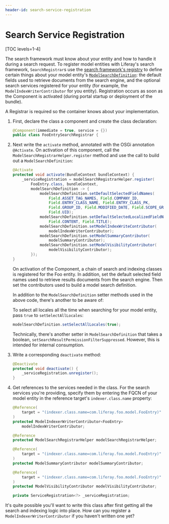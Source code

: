 ```yaml
---
header-id: search-service-registration
---
```


# Search Service Registration

[TOC levels=1-4]

The search framework must know about your entity and how to handle it during a
search request. To register model entities with Liferay's search framework,
`SearchRegistrar`s use the 
[search framework's registry](https://github.com/liferay/liferay-portal/tree/7.2.0-ga1/modules/apps/portal-search/portal-search-spi/src/main/java/com/liferay/portal/search/spi/model/registrar)
to define certain things about your model entity's
[`ModelSearchDefinition`](https://github.com/liferay/liferay-portal/blob/7.2.0-ga1/modules/apps/portal-search/portal-search-spi/src/main/java/com/liferay/portal/search/spi/model/registrar/ModelSearchDefinition.java):
the default fields used to retrieve documents from the search engine,
and the optional search services registered for your entity (for example,
the `ModelIndexWriterContributor` for you entity). Registration occurs as soon
as the Component is activated (during portal startup or deployment of the
bundle). 

A Registrar is required so the container knows about your implementation.

1.  First, declare the class a component and create the class declaration:

    ```java
    @Component(immediate = true, service = {})
    public class FooEntrySearchRegistrar {
    ```

2.  Next write the `activate` method, annotated with the OSGi annotation
    `@Activate`. On activation of this component, call the
    `ModelSearchRegistrarHelper.register` method and use the call to build out
    a `ModelSearchDefinition`:

    ```java
	@Activate
	protected void activate(BundleContext bundleContext) {
		_serviceRegistration = modelSearchRegistrarHelper.register(
			FooEntry.class, bundleContext,
			modelSearchDefinition -> {
				modelSearchDefinition.setDefaultSelectedFieldNames(
                    Field.ASSET_TAG_NAMES, Field.COMPANY_ID, 
                    Field.ENTRY_CLASS_NAME, Field.ENTRY_CLASS_PK,
					Field.GROUP_ID, Field.MODIFIED_DATE, Field.SCOPE_GROUP_ID,
					Field.UID);
				modelSearchDefinition.setDefaultSelectedLocalizedFieldNames(
					Field.CONTENT, Field.TITLE);
				modelSearchDefinition.setModelIndexWriteContributor(
					modelIndexWriterContributor);
				modelSearchDefinition.setModelSummaryContributor(
					modelSummaryContributor);
				modelSearchDefinition.setModelVisibilityContributor(
					modelVisibilityContributor);
			});
	}
    ```

    On activation of the Component, a chain of search and indexing classes is
    registered for the Foo entity. In addition, set the default selected field names
    used to retrieve results documents from the search engine. Then set the
    contributors used to build a model search definition.

    In addition to the `ModelSearchDefinition` setter methods used in the above
    code, there's another to be aware of:

    To select all locales all the time when searching for your model entity,
    pass `true` to `setSelectAllLocales`:

    ```java
    modelSearchDefinition.setSelectAllLocales(true);
    ```

    Technically, there's another setter in `ModelSearchDefinition` that takes a
    boolean, `setSearchResultPermissionFilterSuppressed`. However, this is
    intended for internal consumption.

3.  Write a corresponding `deactivate` method:

    ```java
	@Deactivate
	protected void deactivate() {
		_serviceRegistration.unregister();
	}
    ```

4.  Get references to the services needed in the class. For the search services
    you're providing, specify them by entering the FQCN of your model entity in
    the reference target's `indexer.class.name` property:

    ```java
	@Reference(
		target = "(indexer.class.name=com.liferay.foo.model.FooEntry)"
	)
	protected ModelIndexerWriterContributor<FooEntry>
		modelIndexWriterContributor;

	@Reference
	protected ModelSearchRegistrarHelper modelSearchRegistrarHelper;

	@Reference(
		target = "(indexer.class.name=com.liferay.foo.model.FooEntry)"
	)
	protected ModelSummaryContributor modelSummaryContributor;

	@Reference(
		target = "(indexer.class.name=com.liferay.foo.model.FooEntry)"
	)
	protected ModelVisibilityContributor modelVisibilityContributor;

	private ServiceRegistration<?> _serviceRegistration;
    ```

It's quite possible you'll want to write this class after first getting all the
search and indexing logic into place. How can you register a
`ModelIndexerWriterContributor` if you haven't written one yet?
